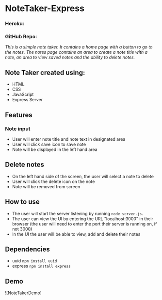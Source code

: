# NoteTaker-Express
### Heroku:
### GitHub Repo:

*This is a simple note taker. It contains a home page with a button to go to the notes. The notes page contains an area to create a note title with a note, an area to view saved notes and the ability to delete notes.*

## Note Taker created using:
* HTML
* CSS
* JavaScript
* Express Server

## Features
### Note input
* User will enter note title and note text in designated area
* User will click save icon to save note
* Note will be displayed in the left hand area

## Delete notes
* On the left hand side of the screen, the user will select a note to delete
* User will click the delete icon on the note
* Note will be removed from screen

## How to use
* The user will start the server listening by running `node server.js`.
* The user can view the UI by entering the URL "localhost:3000" in their browser (the user will need to enter the port their server is running on, if not 3000)
* In the UI the user will be able to view, add and delete their notes

## Dependencies
* uuid `npm install uuid`
* express `npm install express`

## Demo
![NoteTakerDemo]